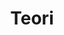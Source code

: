 ---
title: Teori
keywords: 
last_updated: 
tags: []
permalink: /pbr/theory.html
sidebar: main_sidebar
---